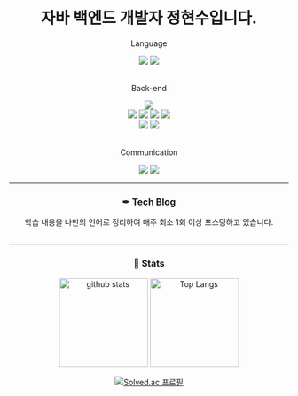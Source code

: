 <div align="center">
  <h1>자바 백엔드 개발자 정현수입니다.</h1>
  <div>
    <p>Language</p>
    <img src="https://img.shields.io/badge/Java-E38836?style=flat&logo=openJdk&logoColor=white">
    <img src="https://img.shields.io/badge/Python-3676E3?style=flat&logo=python&logoColor=white">
    <br><br>
    <p>Back-end</p>
    <img src="https://img.shields.io/badge/MySQL-08668E?style=flat&logo=mysql&logoColor=white">
    <br>
    <img src="https://img.shields.io/badge/Spring-00A109?style=flat&logo=spring&logoColor=white">
    <img src="https://img.shields.io/badge/Spring Boot-00A109?style=flat&logo=springBoot&logoColor=white">
    <img src="https://img.shields.io/badge/JPA-BAAE85?style=flat&logo=hibernate&logoColor=white">
    <img src="https://img.shields.io/badge/JUnit5-2CA467?style=flat&logo=JUnit5&logoColor=white">
    <br>
    <img src="https://img.shields.io/badge/AWS EC2-F58A3B?style=flat&logo=amazonaws&logoColor=white">
    <img src="https://img.shields.io/badge/S3-F58A3B?style=flat&logo=amazon s3&logoColor=white">
    <br><br>
    <p>Communication</p>
    <img src="https://img.shields.io/badge/Git-F5512F?style=flat&logo=git&logoColor=white">
    <img src="https://img.shields.io/badge/Notion-000000?style=flat&logo=notion&logoColor=white">
  </div>
</div>

---
<div align="center">
<!--   <h1>백엔드 개발자 정현수 입니다.</h1> -->
  <h3>✒ <a href="https://hyunsb.tistory.com/"> Tech Blog </a></h3>
  <span>학습 내용을 나만의 언어로 정리하여 매주 최소 1회 이상 포스팅하고 있습니다.</span>
</div>
<br>

---
<div align="center">
    <h3> 📄 Stats </h3>
  <p align=> 
    <img alt="github stats" height="160px" src="https://github-readme-stats.vercel.app/api?username=hyunsb&hide_title=flase&include_all_commits=true&show_icons=true&hide_border=true&theme=onedark&title_color=446FC1&text_color=f0eee9&icon_color=446FC1" />
    <img alt="Top Langs" height="160px" src="https://github-readme-stats.vercel.app/api/top-langs?username=hyunsb&hide=CSS,HTML&hide_title=true&layout=compact&langs_count=5&hide_border=true&theme=onedark&title_color=5f4b8b&text_color=f0eee9&icon_color=00abc0"/>    
  </p>
  
  [![Solved.ac 프로필](http://mazassumnida.wtf/api/v2/generate_badge?boj=jhss0113)](https://solved.ac/jhss0113)
</div>
